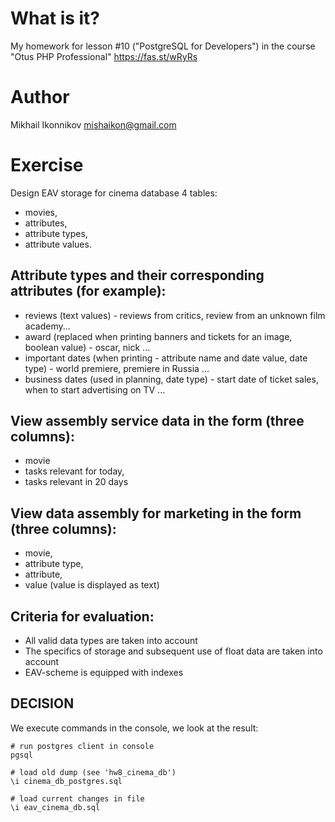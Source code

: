 # What is it?

My homework for lesson #10 ("PostgreSQL for Developers") in the course "Otus PHP Professional"
https://fas.st/wRyRs

# Author
Mikhail Ikonnikov <mishaikon@gmail.com>

# Exercise
Design EAV storage for cinema database 4 tables:
- movies,
- attributes,
- attribute types,
- attribute values.

## Attribute types and their corresponding attributes (for example):
- reviews (text values) - reviews from critics, review from an unknown film academy...
- award (replaced when printing banners and tickets for an image, boolean value) - oscar, nick ...
- important dates (when printing - attribute name and date value, date type) - world premiere, premiere in Russia ...
- business dates (used in planning, date type) - start date of ticket sales, when to start advertising on TV ...

## View assembly service data in the form (three columns):
- movie
- tasks relevant for today,
- tasks relevant in 20 days

## View data assembly for marketing in the form (three columns):
- movie,
- attribute type,
- attribute,
- value (value is displayed as text)

## Criteria for evaluation:
- All valid data types are taken into account
- The specifics of storage and subsequent use of float data are taken into account
- EAV-scheme is equipped with indexes

## DECISION
We execute commands in the console, we look at the result:
```
# run postgres client in console
pgsql

# load old dump (see 'hw8_cinema_db')
\i cinema_db_postgres.sql

# load current changes in file
\i eav_cinema_db.sql
```